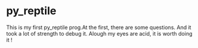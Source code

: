 # py_reptile
This is my first py_reptile prog.At the first, there are some questions. And it took a lot of strength to debug it. Alough my eyes are acid, it is worth doing it !
